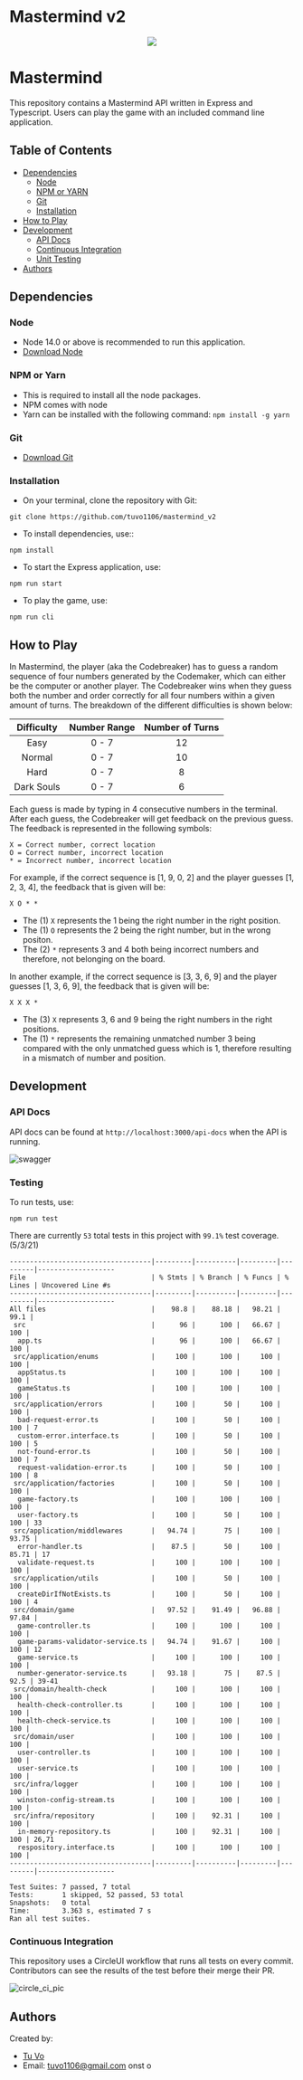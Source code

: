 # Mastermind v2

<p align="center">
  <img src="https://miro.medium.com/max/700/0*4xohKyVpcqZPmT9y.png">
</p>

# Mastermind

This repository contains a Mastermind API written in Express and Typescript. Users can play the game with an included command line application.

## Table of Contents

- [Dependencies](#dependencies)
  - [Node](#node)
  - [NPM or YARN](#npm-or-yarn)
  - [Git](#git)
  - [Installation](#installation)
- [How to Play](#how-to-play)
- [Development](#development)
  - [API Docs](#api-docs)
  - [Continuous Integration](#continuous-integration)
  - [Unit Testing](#unit-testing)
- [Authors](#authors)

## Dependencies

### Node

- Node 14.0 or above is recommended to run this application.
- [Download Node](https://nodejs.org/en/download/)

### NPM or Yarn

- This is required to install all the node packages.
- NPM comes with node
- Yarn can be installed with the following command: `npm install -g yarn`

### Git

- [Download Git](https://git-scm.com/downloads)

### Installation

- On your terminal, clone the repository with Git:

`git clone https://github.com/tuvo1106/mastermind_v2`

- To install dependencies, use::

`npm install`

- To start the Express application, use:

`npm run start`

- To play the game, use:

`npm run cli`

## How to Play

In Mastermind, the player (aka the Codebreaker) has to guess a random sequence of four numbers generated by the Codemaker, which can either be the computer or another player. The Codebreaker wins when they guess both the number and order correctly for all four numbers within a given amount of turns. The breakdown of the different difficulties is shown below:

| Difficulty | Number Range | Number of Turns |
| :--------: | :----------: | :-------------: |
|    Easy    |    0 - 7     |       12        |
|   Normal   |    0 - 7     |       10        |
|    Hard    |    0 - 7     |        8        |
| Dark Souls |    0 - 7     |        6        |

Each guess is made by typing in 4 consecutive numbers in the terminal.
After each guess, the Codebreaker will get feedback on the previous
guess. The feedback is represented in the following symbols:

```
X = Correct number, correct location
O = Correct number, incorrect location
* = Incorrect number, incorrect location
```

For example, if the correct sequence is [1, 9, 0, 2] and the player guesses
[1, 2, 3, 4], the feedback that is given will be:

`X O * *`

- The (1) `X` represents the 1 being the right number in the right position.
- The (1) `O` represents the 2 being the right number, but in the wrong positon.
- The (2) `*` represents 3 and 4 both being incorrect numbers and therefore, not
  belonging on the board.

In another example, if the correct sequence is [3, 3, 6, 9] and the player
guesses [1, 3, 6, 9], the feedback that is given will be:

`X X X *`

- The (3) `X` represents 3, 6 and 9 being the right numbers in the right
  positions.
- The (1) `*` represents the remaining unmatched number 3 being compared with
  the only unmatched guess which is 1, therefore resulting in a mismatch of
  number and position.

## Development

### API Docs

API docs can be found at `http://localhost:3000/api-docs` when the API is running.

![swagger](/src/assets/swagger.png)

### Testing

To run tests, use:

`npm run test`

There are currently `53` total tests in this project with `99.1%` test coverage. (5/3/21)

```
-----------------------------------|---------|----------|---------|---------|-------------------
File                               | % Stmts | % Branch | % Funcs | % Lines | Uncovered Line #s
-----------------------------------|---------|----------|---------|---------|-------------------
All files                          |    98.8 |    88.18 |   98.21 |    99.1 |
 src                               |      96 |      100 |   66.67 |     100 |
  app.ts                           |      96 |      100 |   66.67 |     100 |
 src/application/enums             |     100 |      100 |     100 |     100 |
  appStatus.ts                     |     100 |      100 |     100 |     100 |
  gameStatus.ts                    |     100 |      100 |     100 |     100 |
 src/application/errors            |     100 |       50 |     100 |     100 |
  bad-request-error.ts             |     100 |       50 |     100 |     100 | 7
  custom-error.interface.ts        |     100 |       50 |     100 |     100 | 5
  not-found-error.ts               |     100 |       50 |     100 |     100 | 7
  request-validation-error.ts      |     100 |       50 |     100 |     100 | 8
 src/application/factories         |     100 |       50 |     100 |     100 |
  game-factory.ts                  |     100 |      100 |     100 |     100 |
  user-factory.ts                  |     100 |       50 |     100 |     100 | 33
 src/application/middlewares       |   94.74 |       75 |     100 |   93.75 |
  error-handler.ts                 |    87.5 |       50 |     100 |   85.71 | 17
  validate-request.ts              |     100 |      100 |     100 |     100 |
 src/application/utils             |     100 |       50 |     100 |     100 |
  createDirIfNotExists.ts          |     100 |       50 |     100 |     100 | 4
 src/domain/game                   |   97.52 |    91.49 |   96.88 |   97.84 |
  game-controller.ts               |     100 |      100 |     100 |     100 |
  game-params-validator-service.ts |   94.74 |    91.67 |     100 |     100 | 12
  game-service.ts                  |     100 |      100 |     100 |     100 |
  number-generator-service.ts      |   93.18 |       75 |    87.5 |    92.5 | 39-41
 src/domain/health-check           |     100 |      100 |     100 |     100 |
  health-check-controller.ts       |     100 |      100 |     100 |     100 |
  health-check-service.ts          |     100 |      100 |     100 |     100 |
 src/domain/user                   |     100 |      100 |     100 |     100 |
  user-controller.ts               |     100 |      100 |     100 |     100 |
  user-service.ts                  |     100 |      100 |     100 |     100 |
 src/infra/logger                  |     100 |      100 |     100 |     100 |
  winston-config-stream.ts         |     100 |      100 |     100 |     100 |
 src/infra/repository              |     100 |    92.31 |     100 |     100 |
  in-memory-repository.ts          |     100 |    92.31 |     100 |     100 | 26,71
  respository.interface.ts         |     100 |      100 |     100 |     100 |
-----------------------------------|---------|----------|---------|---------|-------------------

Test Suites: 7 passed, 7 total
Tests:       1 skipped, 52 passed, 53 total
Snapshots:   0 total
Time:        3.363 s, estimated 7 s
Ran all test suites.

```

### Continuous Integration

This repository uses a CircleUI workflow that runs all tests on every commit. Contributors can see the results of the test before their merge their PR.

![circle_ci_pic](/src/assets/circle_ci.png)

## Authors

Created by:

- [Tu Vo](https://github.com/tuvo1106)
- Email: tuvo1106@gmail.com
  onst o
